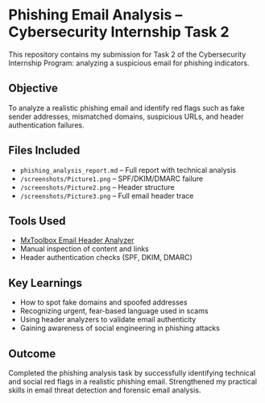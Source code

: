 # Phishing Email Analysis – Cybersecurity Internship Task 2

This repository contains my submission for Task 2 of the Cybersecurity Internship Program: analyzing a suspicious email for phishing indicators.

## Objective

To analyze a realistic phishing email and identify red flags such as fake sender addresses, mismatched domains, suspicious URLs, and header authentication failures.

## Files Included

- `phishing_analysis_report.md` – Full report with technical analysis
- `/screenshots/Picture1.png` – SPF/DKIM/DMARC failure
- `/screenshots/Picture2.png` – Header structure
- `/screenshots/Picture3.png` – Full email header trace

## Tools Used

- [MxToolbox Email Header Analyzer](https://mxtoolbox.com/EmailHeaders.aspx)
- Manual inspection of content and links
- Header authentication checks (SPF, DKIM, DMARC)


## Key Learnings

- How to spot fake domains and spoofed addresses
- Recognizing urgent, fear-based language used in scams
- Using header analyzers to validate email authenticity
- Gaining awareness of social engineering in phishing attacks


## Outcome

Completed the phishing analysis task by successfully identifying technical and social red flags in a realistic phishing email. Strengthened my practical skills in email threat detection and forensic email analysis.
